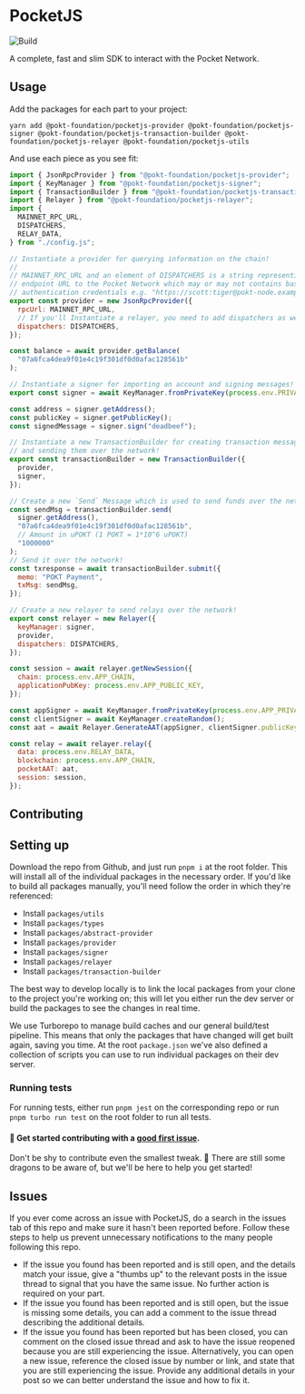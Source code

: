 # PocketJS

![Build](https://github.com/pokt-foundation/pocket-js-slim/actions/workflows/node.js.yml/badge.svg)

A complete, fast and slim SDK to interact with the Pocket Network.

## Usage

Add the packages for each part to your project:

```console
yarn add @pokt-foundation/pocketjs-provider @pokt-foundation/pocketjs-signer @pokt-foundation/pocketjs-transaction-builder @pokt-foundation/pocketjs-relayer @pokt-foundation/pocketjs-utils
```

And use each piece as you see fit:

```javascript
import { JsonRpcProvider } from "@pokt-foundation/pocketjs-provider";
import { KeyManager } from "@pokt-foundation/pocketjs-signer";
import { TransactionBuilder } from "@pokt-foundation/pocketjs-transaction-builder";
import { Relayer } from "@pokt-foundation/pocketjs-relayer";
import {
  MAINNET_RPC_URL,
  DISPATCHERS,
  RELAY_DATA,
} from "./config.js";

// Instantiate a provider for querying information on the chain!
//
// MAINNET_RPC_URL and an element of DISPATCHERS is a string representing an
// endpoint URL to the Pocket Network which may or may not contains basic
// authentication credentials e.g. "https://scott:tiger@pokt-node.example.com".
export const provider = new JsonRpcProvider({
  rpcUrl: MAINNET_RPC_URL,
  // If you'll Instantiate a relayer, you need to add dispatchers as well
  dispatchers: DISPATCHERS,
});

const balance = await provider.getBalance(
  "07a6fca4dea9f01e4c19f301df0d0afac128561b"
);

// Instantiate a signer for importing an account and signing messages!
export const signer = await KeyManager.fromPrivateKey(process.env.PRIVATE_KEY);

const address = signer.getAddress();
const publicKey = signer.getPublicKey();
const signedMessage = signer.sign("deadbeef");

// Instantiate a new TransactionBuilder for creating transaction messages and
// and sending them over the network!
export const transactionBuilder = new TransactionBuilder({
  provider,
  signer,
});

// Create a new `Send` Message which is used to send funds over the network.
const sendMsg = transactionBuilder.send(
  signer.getAddress(),
  "07a6fca4dea9f01e4c19f301df0d0afac128561b",
  // Amount in uPOKT (1 POKT = 1*10^6 uPOKT)
  "1000000"
);
// Send it over the network!
const txresponse = await transactionBuilder.submit({
  memo: "POKT Payment",
  txMsg: sendMsg,
});

// Create a new relayer to send relays over the network!
export const relayer = new Relayer({
  keyManager: signer,
  provider,
  dispatchers: DISPATCHERS,
});

const session = await relayer.getNewSession({
  chain: process.env.APP_CHAIN,
  applicationPubKey: process.env.APP_PUBLIC_KEY,
});

const appSigner = await KeyManager.fromPrivateKey(process.env.APP_PRIVATE_KEY);
const clientSigner = await KeyManager.createRandom();
const aat = await Relayer.GenerateAAT(appSigner, clientSigner.publicKey);

const relay = await relayer.relay({
  data: process.env.RELAY_DATA,
  blockchain: process.env.APP_CHAIN,
  pocketAAT: aat,
  session: session,
});
```

## Contributing

## Setting up

Download the repo from Github, and just run `pnpm i` at the root folder. This will install all of the individual packages in the necessary order. If you'd like to build all packages manually, you'll need follow the order in which they're referenced:
- Install `packages/utils`
- Install `packages/types`
- Install `packages/abstract-provider`
- Install `packages/provider`
- Install `packages/signer`
- Install `packages/relayer`
- Install `packages/transaction-builder`

The best way to develop locally is to link the local packages from your clone to the project you're working on; this will let you either run the dev server or build the packages to see the changes in real time.

We use Turborepo to manage build caches and our general build/test pipeline. This means that only the packages that have changed will get built again, saving you time. At the root `package.json` we've also defined a collection of scripts you can use to run individual packages on their dev server.

### Running tests

For running tests, either run `pnpm jest` on the corresponding repo or run `pnpm turbo run test` on the root folder to run all tests.

#### 👋 Get started contributing with a [good first issue](https://github.com/pokt-foundation/pocket-js-slim/issues?q=is%3Aissue+is%3Aopen+label%3A%22good+first+issue%22).

Don't be shy to contribute even the smallest tweak. 🐲 There are still some dragons to be aware of, but we'll be here to help you get started!

## Issues

If you ever come across an issue with PocketJS, do a search in the issues tab of this repo and make sure it hasn't been reported before. Follow these steps to help us prevent unnecessary notifications to the many people following this repo.

- If the issue you found has been reported and is still open, and the details match your issue, give a "thumbs up" to the relevant posts in the issue thread to signal that you have the same issue. No further action is required on your part.
- If the issue you found has been reported and is still open, but the issue is missing some details, you can add a comment to the issue thread describing the additional details.
- If the issue you found has been reported but has been closed, you can comment on the closed issue thread and ask to have the issue reopened because you are still experiencing the issue. Alternatively, you can open a new issue, reference the closed issue by number or link, and state that you are still experiencing the issue. Provide any additional details in your post so we can better understand the issue and how to fix it.
